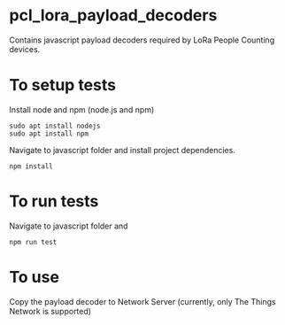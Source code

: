 # pcl_lora_payload_decoders

Contains javascript payload decoders required by LoRa People Counting devices.


# To setup tests

Install node and npm (node.js and npm)
```
sudo apt install nodejs
sudo apt install npm
```

Navigate to javascript folder and install project dependencies.
```
npm install
```

# To run tests

Navigate to javascript folder and
```
npm run test
```

# To use

Copy the payload decoder to Network Server (currently, only The Things Network is supported)